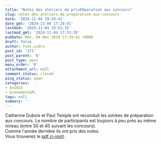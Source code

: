 ```yaml
---
title: "Notes des ateliers de pr\xE9paration aux concours"
slug: notes-des-ateliers-de-preparation-aux-concours
date: '2024-11-04 19:29:41'
date_gmt: '2024-11-04 17:29:41'
lastmod: '2024-11-04 19:51:35'
lastmod_gmt: '2024-11-04 17:51:35'
pubDate: Mon, 04 Nov 2024 17:29:41 +0000
draft: false
author: Yves.Ledru
post_id: '271'
post_parent: '0'
post_type: post
menu_order: '0'
attachment_url: null
comment_status: closed
ping_status: open
categories:
- An2024
- EvenementGPL
tags: null
summary: ''
---
```


Catherine Dubois et Paul Temple ont reconduit les soirées de préparation aux concours. Le nombre de participants est toujours à peu près au même niveau (entre 30 et 40 suivant les concours).  
Comme l'année dernière ils ont pris des notes.  
Vous trouverez le [pdf ci-joint](https://gdr-gpl.cnrs.fr/wp-content/uploads/2024/11/Ateliers-en-ligne-23-et-24-octobre-2024.pdf).
